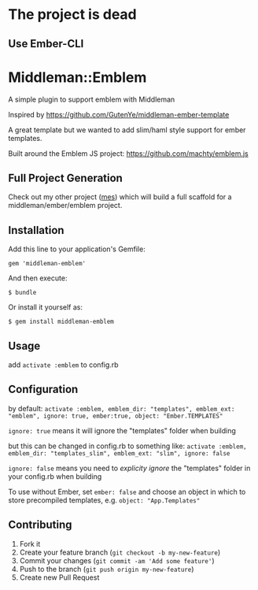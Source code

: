 # The project is dead
## Use Ember-CLI


# Middleman::Emblem

A simple plugin to support emblem with Middleman

Inspired by https://github.com/GutenYe/middleman-ember-template

A great template but we wanted to add slim/haml style support for ember templates.

Built around the Emblem JS project: https://github.com/machty/emblem.js


## Full Project Generation

Check out my other project ([mes](https://github.com/j-mcnally/mes)) which will build a full scaffold for a middleman/ember/emblem project.


## Installation

Add this line to your application's Gemfile:

    gem 'middleman-emblem'

And then execute:

    $ bundle

Or install it yourself as:

    $ gem install middleman-emblem

## Usage

add `activate :emblem` to config.rb

## Configuration

by default:
`activate :emblem, emblem_dir: "templates", emblem_ext: "emblem", ignore: true, ember:true, object: "Ember.TEMPLATES"`

`ignore: true` means it will ignore the "templates" folder when building

but this can be changed in config.rb to something like:
`activate :emblem, emblem_dir: "templates_slim", emblem_ext: "slim", ignore: false`

`ignore: false` means you need to *explicity ignore* the "templates" folder in your config.rb when building

To use without Ember, set `ember: false` and choose an object in which to store precompiled templates, e.g. `object: "App.Templates"`


## Contributing

1. Fork it
2. Create your feature branch (`git checkout -b my-new-feature`)
3. Commit your changes (`git commit -am 'Add some feature'`)
4. Push to the branch (`git push origin my-new-feature`)
5. Create new Pull Request
